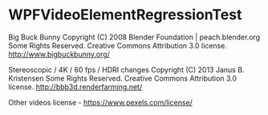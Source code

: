 # WPFVideoElementRegressionTest

Big Buck Bunny
Copyright (C) 2008 Blender Foundation | peach.blender.org
Some Rights Reserved. Creative Commons Attribution 3.0 license.
http://www.bigbuckbunny.org/

Stereoscopic / 4K / 60 fps / HDRI changes
Copyright (C) 2013 Janus B. Kristensen
Some Rights Reserved. Creative Commons Attribution 3.0 license.
http://bbb3d.renderfarming.net/

Other videos license - https://www.pexels.com/license/
